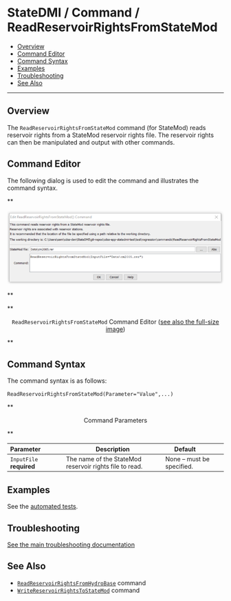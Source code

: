 # StateDMI / Command / ReadReservoirRightsFromStateMod #

* [Overview](#overview)
* [Command Editor](#command-editor)
* [Command Syntax](#command-syntax)
* [Examples](#examples)
* [Troubleshooting](#troubleshooting)
* [See Also](#see-also)

-------------------------

## Overview ##

The `ReadReservoirRightsFromStateMod` command (for StateMod)
reads reservoir rights from a StateMod reservoir rights file.
The reservoir rights can then be manipulated and output with other commands.

## Command Editor ##

The following dialog is used to edit the command and illustrates the command syntax.

**<p style="text-align: center;">
![ReadReservoirRightsFromStateMod command editor](ReadReservoirRightsFromStateMod.png)
</p>**

**<p style="text-align: center;">
`ReadReservoirRightsFromStateMod` Command Editor (<a href="../ReadReservoirRightsFromStateMod.png">see also the full-size image</a>)
</p>**

## Command Syntax ##

The command syntax is as follows:

```text
ReadReservoirRightsFromStateMod(Parameter="Value",...)
```
**<p style="text-align: center;">
Command Parameters
</p>**

| **Parameter**&nbsp;&nbsp;&nbsp;&nbsp;&nbsp;&nbsp;&nbsp;&nbsp;&nbsp;&nbsp;&nbsp;&nbsp; | **Description** | **Default**&nbsp;&nbsp;&nbsp;&nbsp;&nbsp;&nbsp;&nbsp;&nbsp;&nbsp;&nbsp; |
| --------------|-----------------|----------------- |
| `InputFile`<br>**required** | The name of the StateMod reservoir rights file to read. | None – must be specified. |

## Examples ##

See the [automated tests](https://github.com/OpenCDSS/cdss-app-statedmi-test/tree/master/test/regression/commands/ReadReservoirRightsFromStateMod).

## Troubleshooting ##

[See the main troubleshooting documentation](../../troubleshooting/troubleshooting.md)

## See Also ##

* [`ReadReservoirRightsFromHydroBase`](../ReadReservoirRightsFromHydroBase/ReadReservoirRightsFromHydroBase.md) command
* [`WriteReservoirRightsToStateMod`](../WriteReservoirRightsToStateMod/WriteReservoirRightsToStateMod.md) command
